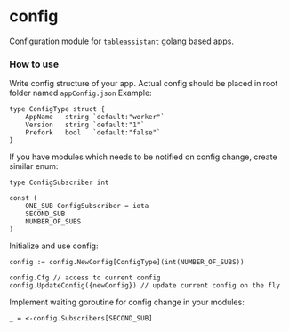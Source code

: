 # config
Configuration module for `tableassistant` golang based apps.

### How to use
Write config structure of your app. Actual config should be placed in root folder named `appConfig.json` 
Example:
```
type ConfigType struct {
	AppName   string `default:"worker"`
	Version   string `default:"1"`
	Prefork   bool   `default:"false"`
}
```

If you have modules which needs to be notified on config change, create similar enum:
```
type ConfigSubscriber int

const (
	ONE_SUB ConfigSubscriber = iota
	SECOND_SUB
	NUMBER_OF_SUBS
)
```

Initialize and use config:
```
config := config.NewConfig[ConfigType](int(NUMBER_OF_SUBS))

config.Cfg // access to current config
config.UpdateConfig({newConfig}) // update current config on the fly
```

Implement waiting goroutine for config change in your modules:
```
_ = <-config.Subscribers[SECOND_SUB]
```



